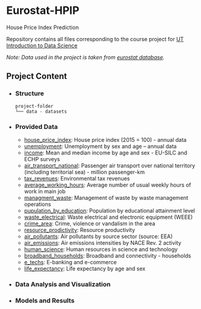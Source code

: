 # Eurostat-HPIP
House Price Index Prediction
 
Repository contains all files corresponding to the course project for [UT Introduction to Data Science](https://courses.cs.ut.ee/2020/ids/fall)

_Note: Data used in the project is taken from [eurostat database](https://ec.europa.eu/eurostat/data/database)._

## Project Content

- ### Structure
   ```
   project-folder
   └── data - datasets
   ```

- ### Provided Data
	- [house_price_index](https://ec.europa.eu/eurostat/databrowser/view/prc_hpi_a/default/table?lang=en): House price index (2015 = 100) - annual data
	- [unemployment](https://ec.europa.eu/eurostat/databrowser/product/view/une_rt_a?lang=en): Unemployment by sex and age – annual data
	- [income](https://ec.europa.eu/eurostat/databrowser/product/view/ilc_di03?lang=en):  Mean and median income by age and sex - EU-SILC and ECHP surveys
	- [air_transport_national](https://ec.europa.eu/eurostat/databrowser/view/avia_tppa/default/table?lang=en): Passenger air transport over national territory (including territorial sea) - million passenger-km
	- [tax_revenues](https://ec.europa.eu/eurostat/databrowser/view/env_ac_tax/default/table?lang=en): Environmental tax revenues
	- [average_working_hours](https://ec.europa.eu/eurostat/databrowser/view/lfsa_ewhun2/default/table?lang=en): Average number of usual weekly hours of work in main job
	- [managment_waste](https://ec.europa.eu/eurostat/databrowser/view/env_wassd/default/table?lang=en): Management of waste by waste management operations
	- [pupulation_by_education](https://ec.europa.eu/eurostat/databrowser/product/view/edat_lfse_03?lang=en): Population by educational attainment level
	- [waste_electrical](https://ec.europa.eu/eurostat/databrowser/view/env_waselee/default/table?lang=en): Waste electrical and electronic equipment (WEEE)
	- [crime_area](https://ec.europa.eu/eurostat/databrowser/product/view/ilc_mddw03?lang=en): Crime, violence or vandalism in the area
	- [resource_prodictivity](https://ec.europa.eu/eurostat/databrowser/view/env_ac_rp/default/table?lang=en): Resource productivity
	- [air_pollutants](https://ec.europa.eu/eurostat/databrowser/view/env_air_emis/default/table?lang=en): Air pollutants by source sector (source: EEA)
	- [air_emissions](https://ec.europa.eu/eurostat/databrowser/view/env_ac_aeint_r2/default/table?lang=en): Air emissions intensities by NACE Rev. 2 activity
	- [human_science](https://appsso.eurostat.ec.europa.eu/nui/show.do?dataset=hrst_st_ncat&lang=en): Human resources in science and technology 
	- [broadband_households](https://ec.europa.eu/eurostat/databrowser/view/isoc_bde15b_h/default/table?lang=en): Broadband and connectivity - households
	- [e_techs](https://ec.europa.eu/eurostat/databrowser/view/isoc_bde15cbc/default/table?lang=en): E-banking and e-commerce
	- [life_expectancy](https://ec.europa.eu/eurostat/databrowser/view/demo_mlexpec/default/table?lang=en): Life expectancy by age and sex

- ### Data Analysis and Visualization

- ### Models and Results


